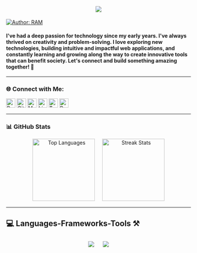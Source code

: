 <h1 align="center">
    <img src="https://readme-typing-svg.herokuapp.com/?font=Righteous&size=35&center=true&vCenter=true&width=800&height=70&duration=4000&lines=Hi+There!+👋+Thanks+for+Stopping+By!;+I'm+RAM+SAH+!;" />
</h1>

[![Author: RAM](https://img.shields.io/badge/I'm-RAM_SAH-gggddd.svg)](https://ram-sah.github.io/React-Portfolio)
<h4> I've had a deep passion for technology since my early years. I've always thrived on creativity and problem-solving. I love exploring new technologies, building intuitive and impactful web applications, and constantly learning and growing along the way to create innovative tools that can benefit society. Let's connect and build something amazing together! 🚀 </h4>

---
### 🌐 Connect with Me:
<p>
<a href="https://ram-sah.vercel.app/"><img alt="Portfolio URL" src="https://img.shields.io/twitter/url?label=Portfolio%20URL&logo=vercel&style=social&url=https%3A%2F%2Fram" height="25"></a>
<a href="https://github.com/ram-sah"><img alt="GitHub URL" src="https://img.shields.io/twitter/url?label=GitHub&logo=github&logoColor=red&style=social&url=https%3A%2F%2Fgithub.com" height="25"></a>
<a href="mailto:rsah1@asu.edu"><img alt="Mailto" src="https://img.shields.io/twitter/url?label=E-mail&logo=gmail&style=social&url=https%3A%2F%2Fram" height="25"></a>
<a href="https://www.linkedin.com/in/ram-sah"><img alt="LinkedIn URL" src="https://img.shields.io/twitter/url?label=LinkedIn&logo=Linkedin&style=social&url=https%3A%2F%2Fwww.linkedin.com%2Fin%2Fram-sah" height="25"></a>
<a href="https://twitter.com/mohan2036"><img alt="Twitter URL" src="https://img.shields.io/twitter/url?label=Twitter&logo=twitter&style=social&url=https%3A%2F%2Ftwitter.com" height="25"></a>
<a href="https://drive.google.com/file/d/162cbcSj6OTm7vdcW21JWoS7buJB8TXyS/view?usp=sharing"><img alt="Resume URL" src="https://img.shields.io/twitter/url?label=Resume.pdf&logo=r&logoColor=green&style=social&url=https%3A%2F%2Fgithub.com" height="25"></a></p>

---
### 📊 GitHub Stats
<p align="center">
  <img src="https://github-readme-stats.vercel.app/api/top-langs/?username=ram-sah&layout=compact&title_color=28ea80&text_color=f3f3f3&bg_color=094785" alt="Top Languages" height="170"/>
  &nbsp;&nbsp;&nbsp;
  <img src="https://github-readme-streak-stats-salesp07.vercel.app/?user=ram-sah&count_private=true&theme=react&border_radius=10&background=094785&ring=28ea80&fire=28ea80&currStreakLabel=28ea80" alt="Streak Stats" height="170"/>
</p>
<hr/>

<h2>💻  Languages-Frameworks-Tools ⚒️</h2>

<div align="center">
    <img style="margin: 10px;" src="https://skillicons.dev/icons?i=javascript,typescript,html,css,tailwind,bootstrap,react,nodejs,express,redux,jquery,markdown" />
    <img style="margin: 10px;" src="https://skillicons.dev/icons?i=java,spring,mysql,postgresql,sqlite,firebase,mongo,github,git,heroku,webpack,next,vercel" />
    <br/>
</div>
